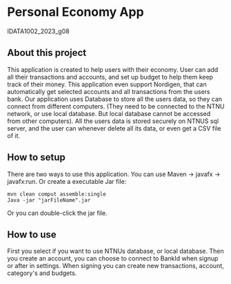 # Personal Economy App
IDATA1002_2023_g08



## About this project
This application is created to help users with their economy. 
User can add all their transactions and accounts, and set up budget to help them keep track of their money.
This application even support Nordigen, that can automatically get selected accounts and all transactions from the users bank.
Our application uses Database to store all the users data, so they can connect from different computers.
(They need to be connected to the NTNU network, or use local database. But local database cannot be accessed from other computers).
All the users data is stored securely on NTNUS sql server, and the user can whenever delete all its data, or even get a CSV file of it.

## How to setup
There are two ways to use this application.
You can use Maven -> javafx -> javafx:run.
Or create a executable Jar file:
```
mvn clean comput assemble:single
Java -jar "jarFileName".jar
```
Or you can double-click the jar file.


## How to use
First you select if you want to use NTNUs database, or local database. 
Then you create an account, you can choose to connect to BankId when signup or after in settings.
When signing you can create new transactions, account, category's and budgets.

